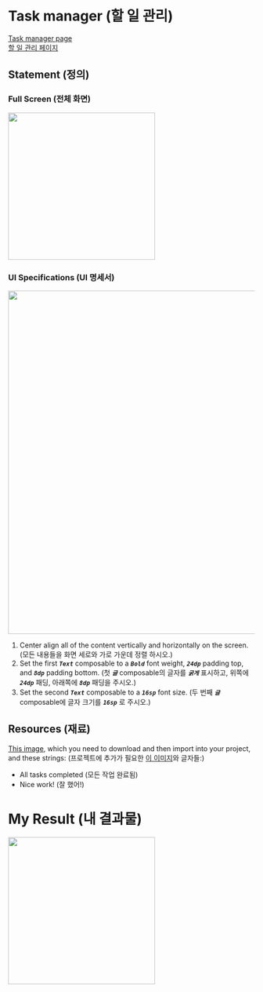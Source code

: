 # Task manager (할 일 관리)
[Task manager page](https://developer.android.com/codelabs/basic-android-kotlin-compose-composables-practice-problems?hl=en#2)   
[할 일 관리 페이지](https://developer.android.com/codelabs/basic-android-kotlin-compose-composables-practice-problems?hl=en#2)



## Statement (정의)
### Full Screen (전체 화면)
<img src="https://github.com/shwoghk14/Compose-Basics-Practice/assets/48680511/66b7cc0f-106e-447d-b6ce-89f67c16375a" width="300"/>

### UI Specifications (UI 명세서)
<img src="https://github.com/shwoghk14/Compose-Basics-Practice/assets/48680511/8537120e-cda1-43d3-8de2-9733a2be4d57" width="700"/>

1. Center align all of the content vertically and horizontally on the screen. (모든 내용들을 화면 세로와 가로 가운데 정렬 하시오.)
2. Set the first ***```Text```*** composable to a ***```Bold```*** font weight, ***```24dp```*** padding top, and ***```8dp```*** padding bottom. (첫 ***```글```*** composable의 글자를 ***```굵게```*** 표시하고, 위쪽에 ***```24dp```*** 패딩, 아래쪽에 ***```8dp```*** 패딩을 주시오.)
3. Set the second ***```Text```*** composable to a ***```16sp```*** font size. (두 번째 ***```글```*** composable에 글자 크기를 ***```16sp```*** 로 주시오.)

## Resources (재료)
[This image](https://github.com/google-developer-training/basic-android-kotlin-compose-training-practice-problems/blob/main/Unit%201/Pathway%203/TaskCompleted/app/src/main/res/drawable/ic_task_completed.png), which you need to download and then import into your project, and these strings: (프로젝트에 추가가 필요한 [이 이미지](https://github.com/google-developer-training/basic-android-kotlin-compose-training-practice-problems/blob/main/Unit%201/Pathway%203/TaskCompleted/app/src/main/res/drawable/ic_task_completed.png)와 글자들:)

- All tasks completed (모든 작업 완료됨)
- Nice work! (잘 했어!)

# My Result (내 결과물)
<img src=https://github.com/shwoghk14/Compose-Basics-Practice/assets/48680511/13363023-a820-4b98-ab1e-444f35f7592b width="300"/>
